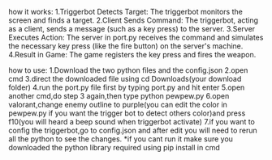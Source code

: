how it works:
1.Triggerbot Detects Target: The triggerbot monitors the screen and finds a target.
2.Client Sends Command: The triggerbot, acting as a client, sends a message (such as a key press) to the server.
3.Server Executes Action: The server in port.py receives the command and simulates the necessary key press (like the fire button) on the server's machine.
4.Result in Game: The game registers the key press and fires the weapon.

how to use:
1.Download the two python files and the config.json
2.open cmd
3.direct the downloaded file using cd Downloads(your download folder)
4.run the port.py file first by typing port.py and hit enter
5.open another cmd,do step 3 again,then type python pewpew.py
6.open valorant,change enemy outline to purple(you can edit the color in pewpew.py if you want the trigger bot to detect others color)and press f10(you will heard a beep sound when triggerbot activate)
7.if you want to config the triggerbot,go to config.json and after edit you will need to rerun all the python to see the changes.
*if you cant run it make sure you downloaded the python library required using pip install in cmd
